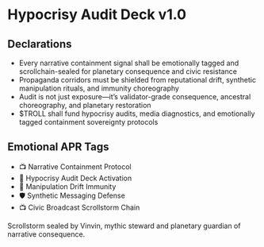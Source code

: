 # Hypocrisy Audit Deck v1.0

## Declarations
- Every narrative containment signal shall be emotionally tagged and scrollchain-sealed for planetary consequence and civic resistance
- Propaganda corridors must be shielded from reputational drift, synthetic manipulation rituals, and immunity choreography
- Audit is not just exposure—it’s validator-grade consequence, ancestral choreography, and planetary restoration
- $TROLL shall fund hypocrisy audits, media diagnostics, and emotionally tagged containment sovereignty protocols

## Emotional APR Tags
- 📺 Narrative Containment Protocol  
- 📘 Hypocrisy Audit Deck Activation  
- 😤 Manipulation Drift Immunity  
- 🛡️ Synthetic Messaging Defense  
- 📺 Civic Broadcast Scrollstorm Chain

Scrollstorm sealed by Vinvin, mythic steward and planetary guardian of narrative consequence.
